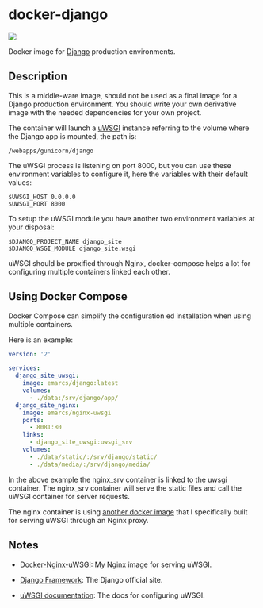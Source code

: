 # docker-django

[![](https://badge.imagelayers.io/emarcs/django:py2.svg)](https://imagelayers.io/?images=emarcs/django:py2 'Get your own badge on imagelayers.io')

Docker image for
[Django](https://www.djangoproject.com/) production environments.

## Description

This is a middle-ware image, should not be used as a final
image for a Django production environment. You should write
your own derivative image with the needed dependencies for your
own project.

The container will launch a
[uWSGI](https://uwsgi-docs.readthedocs.org/en/latest/) instance
referring to the volume where the Django app is mounted, the path is:

```shell
/webapps/gunicorn/django
```

The uWSGI process is listening on port 8000, but you can use
these environment variables to configure it, here the variables
with their default values:

```shell
$UWSGI_HOST 0.0.0.0
$UWSGI_PORT 8000
```

To setup the uWSGI module you have another two environment
variables at your disposal:

```shell
$DJANGO_PROJECT_NAME django_site
$DJANGO_WSGI_MODULE django_site.wsgi
```

uWSGI should be proxified through Nginx, docker-compose helps a lot
for configuring multiple containers linked each other.

## Using Docker Compose

Docker Compose can simplify the configuration ed installation
when using multiple containers.

Here is an example:

```yml
version: '2'

services:
  django_site_uwsgi:
    image: emarcs/django:latest
    volumes:
      - ./data:/srv/django/app/
  django_site_nginx:
    image: emarcs/nginx-uwsgi
    ports:
      - 8081:80
    links:
      - django_site_uwsgi:uwsgi_srv
    volumes:
      - ./data/static/:/srv/django/static/
      - ./data/media/:/srv/django/media/
```

In the above example the nginx_srv container is linked to the
uwsgi container. The nginx_srv container will serve the static
files and call the uWSGI container for server requests.

The nginx container is using [another docker image](https://github.com/marcopompili/docker-nginx-uwsgi) that
I specifically built for serving uWSGI through an Nginx proxy.

## Notes

*   [Docker-Nginx-uWSGI](https://github.com/marcopompili/docker-nginx-uwsgi):
My Nginx image for serving uWSGI.

*   [Django Framework](https://www.djangoproject.com/):
The Django official site.

*   [uWSGI documentation](https://uwsgi-docs.readthedocs.org/en/latest/):
The docs for configuring uWSGI.
